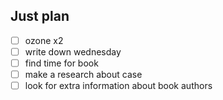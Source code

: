## Just plan
- [ ] ozone x2
- [ ] write down wednesday
- [ ] find time for book
- [ ] make a research about case
- [ ] look for extra information about book authors
